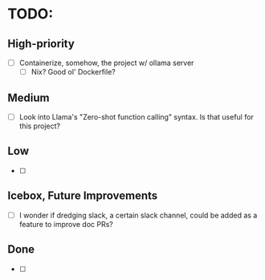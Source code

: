 # TODO:

## High-priority
- [ ] Containerize, somehow, the project w/ ollama server
  - [ ] Nix? Good ol' Dockerfile?

## Medium
- [ ] Look into Llama's "Zero-shot function calling" syntax. Is that useful for this project?


## Low
- [ ]


## Icebox, Future Improvements
- [ ] I wonder if dredging slack, a certain slack channel, could be added as a feature to improve doc PRs?


## Done
- [ ]
